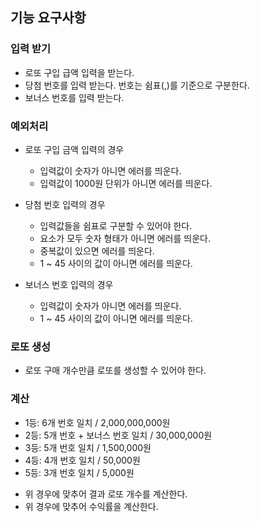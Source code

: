 ## 기능 요구사항

### 입력 받기
- 로또 구입 급액 입력을 받는다.
- 당첨 번호를 입력 받는다. 번호는 쉼표(,)를 기준으로 구분한다.
- 보너스 번호를 입력 받는다.

### 예외처리

- 로또 구입 금액 입력의 경우
    - 입력값이 숫자가 아니면 에러를 띄운다.
    - 입력값이 1000원 단위가 아니면 에러를 띄운다.

- 당첨 번호 입력의 경우
    - 입력값들을 쉼표로 구분할 수 있어야 한다.
    - 요소가 모두 숫자 형태가 아니면 에러를 띄운다.
    - 중복값이 있으면 에러를 띄운다.
    - 1 ~ 45 사이의 값이 아니면 에러를 띄운다.

- 보너스 번호 입력의 경우
    - 입력값이 숫자가 아니면 에러를 띄운다.
    - 1 ~ 45 사이의 값이 아니면 에러를 띄운다.


### 로또 생성
- 로또 구매 개수만큼 로또를 생성할 수 있어야 한다.

### 계산

* 1등: 6개 번호 일치 / 2,000,000,000원
* 2등: 5개 번호 + 보너스 번호 일치 / 30,000,000원
* 3등: 5개 번호 일치 / 1,500,000원
* 4등: 4개 번호 일치 / 50,000원
* 5등: 3개 번호 일치 / 5,000원

- 위 경우에 맞추어 결과 로또 개수를 계산한다.
- 위 경우에 맞추어 수익률을 계산한다.
